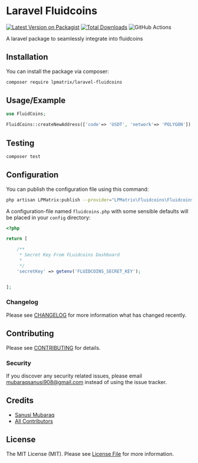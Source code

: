 # Laravel Fluidcoins

[![Latest Version on Packagist](https://img.shields.io/packagist/v/lpmatrix/laravel-fluidcoins.svg?style=flat-square)](https://packagist.org/packages/lpmatrix/laravel-fluidcoins)
[![Total Downloads](https://img.shields.io/packagist/dt/lpmatrix/laravel-fluidcoins.svg?style=flat-square)](https://packagist.org/packages/lpmatrix/laravel-fluidcoins)
![GitHub Actions](https://github.com/lpmatrix/laravel-fluidcoins/actions/workflows/main.yml/badge.svg)

A laravel package to seamlessly integrate into fluidcoins

## Installation

You can install the package via composer:

```bash
composer require lpmatrix/laravel-fluidcoins
```

## Usage/Example
```php
use FluidCoins;

FluidCoins::createNewAddress(['code'=> 'USDT', 'network'=> 'POLYGON']);
```

## Testing

```bash
composer test
```


## Configuration

You can publish the configuration file using this command:

```bash
php artisan LPMatrix:publish --provider="LPMatrix\Fluidcoins\FluidcoinsServiceProvider"
```

A configuration-file named `fluidcoins.php` with some sensible defaults will be placed in your `config` directory:

```php
<?php

return [

    /**
     * Secret Key From FLuidcoins Dashboard
     *
     */
    'secretKey' => getenv('FLUIDCOINS_SECRET_KEY');


];
```

### Changelog

Please see [CHANGELOG](CHANGELOG.md) for more information what has changed recently.

## Contributing

Please see [CONTRIBUTING](CONTRIBUTING.md) for details.

### Security

If you discover any security related issues, please email mubaraqsanusi908@gmail.com instead of using the issue tracker.

## Credits

-   [Sanusi Mubaraq](https://github.com/lpmatrix)
-   [All Contributors](../../contributors)

## License

The MIT License (MIT). Please see [License File](LICENSE.md) for more information.
